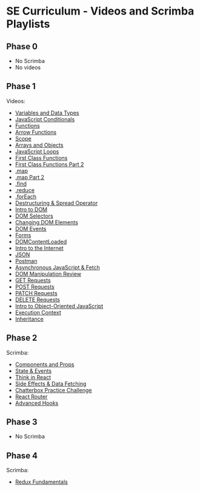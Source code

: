 # SE Curriculum - Videos and Scrimba Playlists

## Phase 0

- No Scrimba
- No videos

## Phase 1

Videos:
- [Variables and Data Types](https://learning.flatironschool.com/courses/3297/modules/items/270713)
- [JavaScript Conditionals](https://learning.flatironschool.com/courses/3297/modules/items/270711)
- [Functions](https://learning.flatironschool.com/courses/3297/modules/items/270710)
- [Arrow Functions](https://learning.flatironschool.com/courses/3297/modules/items/270714)
- [Scope](https://learning.flatironschool.com/courses/3297/modules/items/270715)
- [Arrays and Objects](https://learning.flatironschool.com/courses/3297/modules/items/270716)
- [JavaScript Loops](https://learning.flatironschool.com/courses/3297/modules/items/270712)
- [First Class Functions](https://learning.flatironschool.com/courses/3297/modules/items/270722)
- [First Class Functions Part 2](https://learning.flatironschool.com/courses/3297/modules/items/270723)
- [.map](https://learning.flatironschool.com/courses/3297/modules/items/270719)
- [.map Part 2](https://learning.flatironschool.com/courses/3297/modules/items/270720)
- [.find](https://learning.flatironschool.com/courses/3297/modules/items/270717)
- [.reduce](https://learning.flatironschool.com/courses/3297/modules/items/270721)
- [.forEach](https://learning.flatironschool.com/courses/3297/modules/items/270718)
- [Destructuring & Spread Operator](https://learning.flatironschool.com/courses/3297/modules/items/270724)
- [Intro to DOM](https://learning.flatironschool.com/courses/3297/modules/items/270727)
- [DOM Selectors](https://learning.flatironschool.com/courses/3297/modules/items/270726)
- [Changing DOM Elements](https://learning.flatironschool.com/courses/3297/modules/items/270725)
- [DOM Events](https://learning.flatironschool.com/courses/3297/modules/items/270737)
- [Forms](https://learning.flatironschool.com/courses/3297/modules/items/270739)
- [DOMContentLoaded](https://learning.flatironschool.com/courses/3297/modules/items/270738)
- [Intro to the Internet](https://learning.flatironschool.com/courses/3297/modules/items/270745)
- [JSON](https://learning.flatironschool.com/courses/3297/modules/items/270746)
- [Postman](https://learning.flatironschool.com/courses/3297/modules/items/270749)
- [Asynchronous JavaScript & Fetch](https://learning.flatironschool.com/courses/3297/modules/items/270741)
- [DOM Manipulation Review](https://learning.flatironschool.com/courses/3297/modules/items/270743)
- [GET Requests](https://learning.flatironschool.com/courses/3297/modules/items/270744)
- [POST Requests](https://learning.flatironschool.com/courses/3297/modules/items/270748)
- [PATCH Requests](https://learning.flatironschool.com/courses/3297/modules/items/270747)
- [DELETE Requests](https://learning.flatironschool.com/courses/3297/modules/items/270742)
- [Intro to Object-Oriented JavaScript](https://learning.flatironschool.com/courses/3297/modules/items/270757)
- [Execution Context](https://learning.flatironschool.com/courses/3297/modules/items/270756)
- [Inheritance](https://learning.flatironschool.com/courses/3297/modules/items/270758)

## Phase 2

Scrimba:
- [Components and Props](https://learning.flatironschool.com/courses/3264/modules/items/225403)
- [State & Events](https://learning.flatironschool.com/courses/3264/modules/items/225404)
- [Think in React](https://learning.flatironschool.com/courses/3264/modules/items/225405)
- [Side Effects & Data Fetching](https://learning.flatironschool.com/courses/3264/modules/items/225406)
- [Chatterbox Practice Challenge](https://learning.flatironschool.com/courses/3264/modules/items/225406)
- [React Router](https://learning.flatironschool.com/courses/3264/modules/items/225409)
- [Advanced Hooks](https://learning.flatironschool.com/courses/3264/modules/items/225410)

## Phase 3

- No Scrimba

## Phase 4

Scrimba:
- [Redux Fundamentals](https://learning.flatironschool.com/courses/4182/modules/items/262195)
